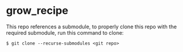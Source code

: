 # grow_recipe

This repo references a submodule, to properly clone this repo with the required submodule, run this command to clone:

`$ git clone --recurse-submodules <git repo>`
